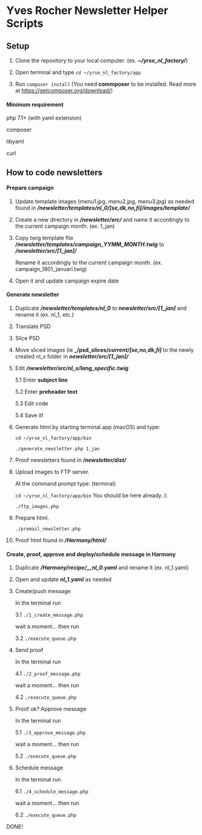 # Yves Rocher Newsletter Helper Scripts

## Setup

1. Clone the repository to your local computer. (ex. **_~/yrse_nl_factory/_**)

2. Open terminal and type `cd ~/yrse_nl_factory/app`

3. Run `composer install` (You need **commposer** to be installed. Read more at https://getcomposer.org/download/)


#### Minimum requirement

php 7.1+ (with yaml extension)

composer

libyaml

curl


## How to code newsletters

#### Prepare campaign

1. Update template images (menu1.jpg, menu2.jpg, menu3.jpg) as needed found in **_/newsletter/templates/nl_0/[se,dk,no,fi]/images/template/_**

2. Create a new directory in **_/newsletter/src/_** and name it accordingly to the current campaign month. (ex. 1_jan)

3. Copy twig template file **_/newsletter/templates/campaign_YYMM_MONTH.twig_** to **_/newsletter/src/[1_jan]/_**

   Rename it accordingly to the current campaign month. (ex. campaign_1801_januari.twig)

4. Open it and update campaign expire date


#### Generate newsletter

1. Duplicate **_/newsletter/templates/nl_0_** to **_newsletter/src/[1_jan]_** and rename it (ex. nl_1, etc.)

2. Translate PSD

3. Slice PSD

4. Move sliced images (ie **_/psd_slices/_current/[se,no,dk,fi]_** to the newly created nl_x folder in **_newsletter/src/[1_jan]/_**

5. Edit **_/newsletter/src/nl_x/lang_specific.twig_**

   5.1 Enter **subject line**

   5.2 Enter **preheader text**

   5.3 Edit code

   5.4 Save it!


6. Generate html by starting terminal.app (macOS) and type:

   `cd ~/yrse_nl_factory/app/bin`

   `./generate_newsletter.php 1_jan`


7. Proof newsletters found in **_/newsletter/dist/_**

8. Upload images to FTP server.

   At the command prompt type: (terminal)

   `cd ~/yrse_nl_factory/app/bin` You should be here already. (:

   `./ftp_images.php`


9. Prepare html.

   `./premail_newsletter.php`


10. Proof html found in **_/Harmony/html/_**


#### Create, proof, approve and deploy/schedule message in Harmony

1. Duplicate **_/Harmony/recipe/\_\_nl\_0.yaml_** and rename it (ex. nl_1.yaml)

2. Open and update **_nl\_1.yaml_** as needed

3. Create/push message

   In the terminal run

   3.1 `./1_create_message.php`
 
   wait a moment... then run

   3.2 `./execute_queue.php`


4. Send proof 

   In the terminal run

   4.1 `./2_proof_message.php`
 
   wait a moment... then run

   4.2 `./execute_queue.php`


5. Proof ok? Approve message

   In the terminal run

   5.1 `./3_approve_message.php`
 
   wait a moment... then run

   5.2 `./execute_queue.php`


6. Schedule message

   In the terminal run

   6.1 `./4_schedule_message.php`
 
   wait a moment... then run

   6.2 `./execute_queue.php`

DONE!
